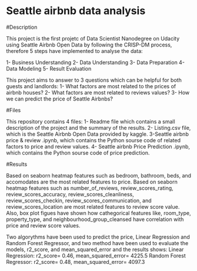 # Seattle airbnb data analysis
#Description

This project is the first projetc of Data Scientist Nanodegree on Udacity using Seattle Airbnb Open Data by following the CRISP-DM process, therefore 5 steps have implemented to analyse the data:

1- Business Understanding 
2- Data Understanding
3- Data Preparation
4- Data Modeling
5- Result Evaluation

This project aims to answer to 3 questions which can be helpful for both guests and landlords:
1- What factors are most related to the prices of airbnb houses?
2- What factors are most related to reviews values?
3- How we can predict the price of Seattle Airbnbs?

#Files

This repository contains 4 files:
1- Readme file which contains a small description of the project and the summary of the results.
2- Listing.csv file, which is the Seattle Airbnb Open Data provided by kaggle.
3-Seattle airbnb price & review .ipynb, which contains the Python sourse code of related factors to price and review values.
4- Seattle airbnb Price Prediction .ipynb, which contains the Python sourse code of price prediction.

#Results

Based on seaborn heatmap features such as bedroom, bathroom, beds, and accomodates are the most related features to price.
Based on seaborn heatmap features such as number_of_reviews, review_scores_rating, review_scores_accuracy, review_scores_cleanliness, review_scores_checkin, review_scores_communication, and review_scores_location are most related features to review score value.
Also, box plot figues have shown how cathegorical features like, room_type, property_type, and neighbourhood_group_cleansed have correlation with price and review score values.

Two algorythms have been used to predict the price, Linear Regression and Random Forest Regressor, and two method have been used to evaluate the models, r2_score, and mean_squared_error and the results shows:
Linear Regression: r2_score= 0.46, mean_squared_error= 4225.5
Random Forest Regressor: r2_score= 0.48, mean_squared_error= 4097.3






